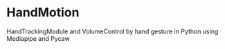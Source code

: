 # HandMotion
HandTrackingModule and VolumeControl by hand gesture in Python using Mediapipe and Pycaw
